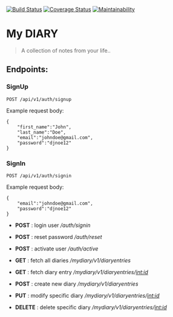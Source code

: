 [![Build Status](https://travis-ci.org/KITHU/Diary-Api.svg?branch=master)](https://travis-ci.org/KITHU/Diary-Api)
[![Coverage Status](https://coveralls.io/repos/github/KITHU/Diary-Api/badge.svg?branch=master)](https://coveralls.io/github/KITHU/Diary-Api?branch=master)
[![Maintainability](https://api.codeclimate.com/v1/badges/ebddd3ad732a5466541f/maintainability)](https://codeclimate.com/github/KITHU/Diary-Api/maintainability)

# My DIARY
> A collection of notes from your life..


## **Endpoints:**
### SignUp

`POST /api/v1/auth/signup`

Example request body:
``` 
{
    "first_name":"John",
    "last_name":"Doe",
    "email":"johndoe@gmail.com",
    "password":"djnoe12"
}

```

### SignIn

`POST /api/v1/auth/signin`

Example request body:
``` 
{
    "email":"johndoe@gmail.com",
    "password":"djnoe12"
}

```
- **POST** : login user */auth/signin*
- **POST** : reset password */auth/reset*
- **POST** : activate user */auth/active*

- **GET** : fetch all diaries */mydiary/v1/diaryentries*
- **GET** : fetch diary entry  */mydiary/v1/diaryentries/<int:id>* 
- **POST** : create new diary */mydiary/v1/diaryentries*
- **PUT** : modify specific diary */mydiary/v1/diaryentries/<int:id>*
- **DELETE** : delete specific diary */mydiary/v1/diaryentries/<int:id>*
